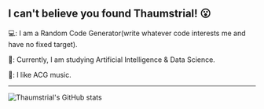 I can't believe you found Thaumstrial! 😮
---

💻: I am a Random Code Generator(write whatever code interests me and have no fixed target). 

🤔: Currently, I am studying Artificial Intelligence & Data Science.

🌴: I like ACG music.

---


![Thaumstrial's GitHub stats](https://github-readme-stats.vercel.app/api?username=thaumstrial&show_icons=true&theme=radical)
